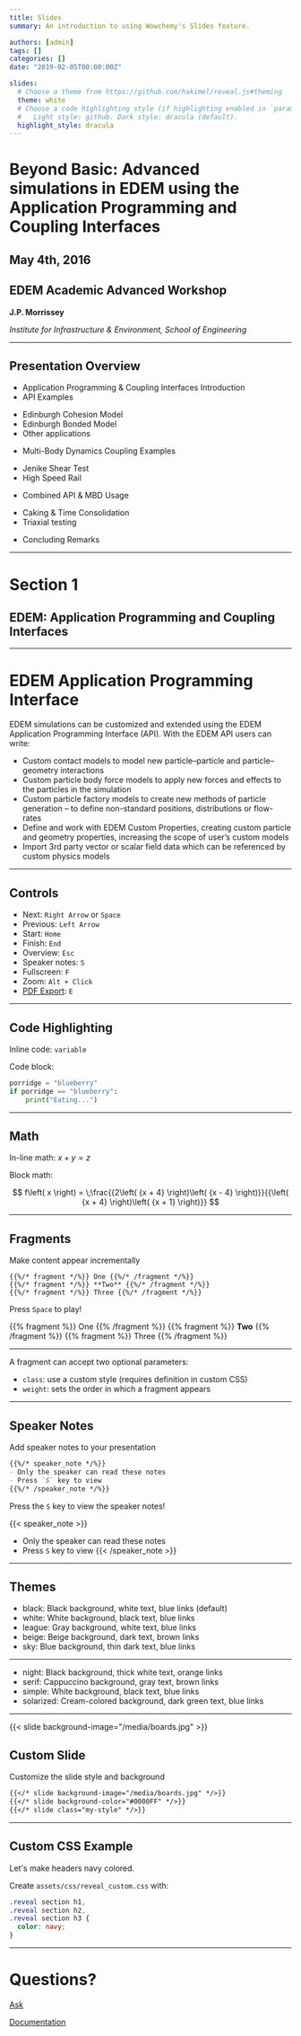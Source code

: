 ```yaml
---
title: Slides
summary: An introduction to using Wowchemy's Slides feature.

authors: [admin]
tags: []
categories: []
date: "2019-02-05T00:00:00Z"

slides:
  # Choose a theme from https://github.com/hakimel/reveal.js#theming
  theme: white
  # Choose a code highlighting style (if highlighting enabled in `params.toml`)
  #   Light style: github. Dark style: dracula (default).
  highlight_style: dracula
---
```


# Beyond Basic: Advanced simulations in EDEM using the Application Programming and Coupling Interfaces

## May 4th, 2016

## EDEM Academic Advanced Workshop

**J.P. Morrissey**

*Institute for Infrastructure & Environment, School of Engineering*


---

## Presentation Overview
 - Application Programming & Coupling Interfaces Introduction
 - API Examples
  * Edinburgh Cohesion Model 
  * Edinburgh Bonded Model
  * Other applications
 - Multi-Body Dynamics Coupling Examples
  * Jenike Shear Test
  * High Speed Rail
 - Combined API & MBD Usage
  * Caking & Time Consolidation
  * Triaxial testing
 - Concluding Remarks

---
# Section 1

## EDEM: Application Programming and Coupling Interfaces

---
# EDEM Application Programming Interface

EDEM simulations can be customized and extended using the EDEM Application Programming Interface (API)​.
With the EDEM API users can write:​

 - Custom contact models to model new particle–particle and particle–geometry interactions​
 - Custom particle body force models to apply new forces and effects to the particles in the simulation​
 - Custom particle factory models to create new methods of particle generation – to define non-standard positions, distributions or flow-rates​
 - Define and work with EDEM Custom Properties, creating custom particle and geometry properties, increasing the scope of user’s custom models​
 - Import 3rd party vector or scalar field data which can be referenced by custom physics models

 
---
## Controls

- Next: `Right Arrow` or `Space`
- Previous: `Left Arrow`
- Start: `Home`
- Finish: `End`
- Overview: `Esc`
- Speaker notes: `S`
- Fullscreen: `F`
- Zoom: `Alt + Click`
- [PDF Export](https://github.com/hakimel/reveal.js#pdf-export): `E`

---

## Code Highlighting

Inline code: `variable`

Code block:
```python
porridge = "blueberry"
if porridge == "blueberry":
    print("Eating...")
```

---

## Math

In-line math: $x + y = z$

Block math:

$$
f\left( x \right) = \;\frac{{2\left( {x + 4} \right)\left( {x - 4} \right)}}{{\left( {x + 4} \right)\left( {x + 1} \right)}}
$$

---

## Fragments

Make content appear incrementally

```
{{%/* fragment */%}} One {{%/* /fragment */%}}
{{%/* fragment */%}} **Two** {{%/* /fragment */%}}
{{%/* fragment */%}} Three {{%/* /fragment */%}}
```

Press `Space` to play!

{{% fragment %}} One {{% /fragment %}}
{{% fragment %}} **Two** {{% /fragment %}}
{{% fragment %}} Three {{% /fragment %}}

---

A fragment can accept two optional parameters:

- `class`: use a custom style (requires definition in custom CSS)
- `weight`: sets the order in which a fragment appears

---

## Speaker Notes

Add speaker notes to your presentation

```markdown
{{%/* speaker_note */%}}
- Only the speaker can read these notes
- Press `S` key to view
{{%/* /speaker_note */%}}
```

Press the `S` key to view the speaker notes!

{{< speaker_note >}}
- Only the speaker can read these notes
- Press `S` key to view
{{< /speaker_note >}}

---

## Themes

- black: Black background, white text, blue links (default)
- white: White background, black text, blue links
- league: Gray background, white text, blue links
- beige: Beige background, dark text, brown links
- sky: Blue background, thin dark text, blue links

---

- night: Black background, thick white text, orange links
- serif: Cappuccino background, gray text, brown links
- simple: White background, black text, blue links
- solarized: Cream-colored background, dark green text, blue links

---

{{< slide background-image="/media/boards.jpg" >}}

## Custom Slide

Customize the slide style and background

```markdown
{{</* slide background-image="/media/boards.jpg" */>}}
{{</* slide background-color="#0000FF" */>}}
{{</* slide class="my-style" */>}}
```

---

## Custom CSS Example

Let's make headers navy colored.

Create `assets/css/reveal_custom.css` with:

```css
.reveal section h1,
.reveal section h2,
.reveal section h3 {
  color: navy;
}
```

---

# Questions?

[Ask](https://github.com/wowchemy/wowchemy-hugo-modules/discussions)

[Documentation](https://wowchemy.com/docs/managing-content/#create-slides)
